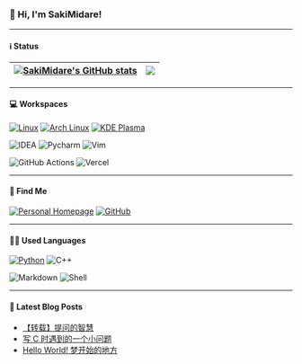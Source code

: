 ### 👋 Hi, I'm SakiMidare!

---

#### ℹ️ Status

| <a href="https://github.com/anuraghazra/github-readme-stats"><img align="center" src="https://github-readme-stats.vercel.app/api?username=sakimidare&show_icons=true&include_all_commits=true&theme=buefy&hide_border=true" alt="SakiMidare's GitHub stats" /></a> | <a href="https://github.com/anuraghazra/github-readme-stats"><img align="center" src="https://github-readme-stats.vercel.app/api/top-langs/?username=sakimidare&layout=compact&theme=buefy&hide_border=true" /></a> |
| ------------- | ------------- |

---

#### 💻 Workspaces 

[![Linux](https://img.shields.io/badge/Linux-FCC624?style=for-the-badge&logo=linux&logoColor=black)](https://kernel.org)
[![Arch Linux](https://img.shields.io/badge/Arch_Linux-1793D1?style=for-the-badge&logo=arch-linux&logoColor=white)](https://archlinux.org)
[![KDE Plasma](https://img.shields.io/badge/KDE_Plasma-lightblue?style=for-the-badge&logo=KDE)](https://kde.org)
<!--[![Firefox](https://img.shields.io/badge/Firefox_Browser-FF7139?style=for-the-badge&logo=Firefox-Browser&logoColor=white)](https://mozilla.org)
![VS Code](https://img.shields.io/badge/Visual_Studio_Code-0078D4?style=for-the-badge&logo=visual%20studio%20code&logoColor=white)-->
![IDEA](https://img.shields.io/badge/IntelliJ_IDEA-000000.svg?style=for-the-badge&logo=intellij-idea&logoColor=white)
![Pycharm](https://img.shields.io/badge/PyCharm-000000.svg?&style=for-the-badge&logo=PyCharm&logoColor=white)
![Vim](https://img.shields.io/badge/VIM-%2311AB00.svg?&style=for-the-badge&logo=vim&logoColor=white)

![GitHub Actions](https://img.shields.io/badge/GitHub_Actions-2088FF?style=for-the-badge&logo=github-actions&logoColor=white)
![Vercel](https://img.shields.io/badge/Vercel-000000?style=for-the-badge&logo=vercel&logoColor=white)

---

#### 📱 Find Me

[![Personal Homepage](https://img.shields.io/badge/website-000000?style=for-the-badge&logo=About.me&logoColor=white)](https://sakimidare.github.io)
[![GitHub](https://img.shields.io/badge/GitHub-100000?style=for-the-badge&logo=github&logoColor=white)](https://github.com/sakimidare)

---

#### 🧑‍💻 Used Languages

[![Python](https://img.shields.io/badge/Python-3776AB?style=for-the-badge&logo=python&logoColor=white)](https://python.org)
![C++](https://img.shields.io/badge/C%2B%2B-00599C?style=for-the-badge&logo=c%2B%2B&logoColor=white)
<!--[![Kotlin](https://img.shields.io/badge/Kotlin-purple?&style=for-the-badge&logo=kotlin&logoColor=white)](https://kotlinlang.org)-->
![Markdown](https://img.shields.io/badge/Markdown-000000?style=for-the-badge&logo=markdown&logoColor=white)
![Shell](https://img.shields.io/badge/Shell_Script-121011?style=for-the-badge&logo=gnu-bash&logoColor=white)

---

#### 📕 Latest Blog Posts
<!-- BLOG-POST-LIST:START -->
- [【转载】提问的智慧](https://sakimidare.top/posts/how-to-ask-questions-the-smart-way/)
- [写 C 时遇到的一个小问题](https://sakimidare.top/posts/a-problem-during-c-programming/)
- [Hello World! 梦开始的地方](https://sakimidare.top/posts/hello-world/)
<!-- BLOG-POST-LIST:END -->
